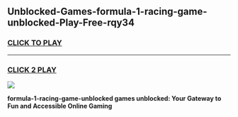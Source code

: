 
## Unblocked-Games-formula-1-racing-game-unblocked-Play-Free-rqy34
<h3>
<a href="https://premium76.site?title=formula-1-racing-game-unblocked&ref=18A1">CLICK TO PLAY</a></h3>
<hr>

<h3>
<a href="https://premium76.site?title=formula-1-racing-game-unblocked&ref=18A1">CLICK 2 PLAY</a>
  
</h3>

<a href="https://premium76.site?title=formula-1-racing-game-unblocked&ref=18A1"><img src="https://clearcache.store/games.png"></a>


**formula-1-racing-game-unblocked games unblocked: Your Gateway to Fun and Accessible Online Gaming**

